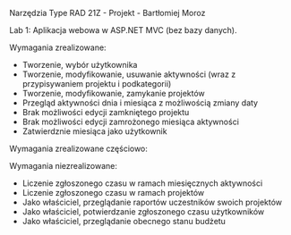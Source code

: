 Narzędzia Type RAD 21Z - Projekt - Bartłomiej Moroz

Lab 1: Aplikacja webowa w ASP.NET MVC (bez bazy danych).

Wymagania zrealizowane:
- Tworzenie, wybór użytkownika
- Tworzenie, modyfikowanie, usuwanie aktywności (wraz z przypisywaniem projektu i podkategorii)
- Tworzenie, modyfikowanie, zamykanie projektów
- Przegląd aktywności dnia i miesiąca z możliwością zmiany daty
- Brak możliwości edycji zamkniętego projektu
- Brak możliwości edycji zamrożonego miesiąca aktywności
- Zatwierdznie miesiąca jako użytkownik

Wymagania zrealizowane częściowo:

Wymagania niezrealizowane:
- Liczenie zgłoszonego czasu w ramach miesięcznych aktywności
- Liczenie zgłoszonego czasu w ramach projektów
- Jako właściciel, przeglądanie raportów uczestników swoich projektów
- Jako właściciel, potwierdzanie zgłoszonego czasu użytkowników
- Jako właściciel, przeglądanie obecnego stanu budżetu
